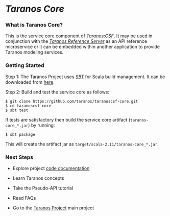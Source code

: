 # *Taranos Core* #

### What is Taranos Core? ###
This is the service core component of [_Taranos:CSF_](https://github.com/taranos/taranoscsf).  It may be used in conjunction with the [*Taranos Reference Server*](https://github.com/taranos/taranoscsf-refserver) as an API reference microservice or it can be embedded within another application to provide Taranos modeling services.

### Getting Started ###

Step 1:  The Taranos Project uses [_SBT_](http://www.scala-sbt.org/) for Scala build management.  It can be downloaded from [here](http://www.scala-sbt.org/download.html).

Step 2:  Build and test the service core as follows:

```
$ git clone https://github.com/taranos/taranoscsf-core.git
$ cd taranoscsf-core
$ sbt test
```

If tests are satisfactory then build the service core artifact (``taranos-core_*.jar``) by running:

```
$ sbt package
```

This will create the artifact jar as ``target/scala-2.11/taranos-core_*.jar``.

### Next Steps ###

- Explore project [code documentation](https://github.com/taranos/taranoscsf-core/docs/api/index.html)

- Learn Taranos concepts

- Take the Pseudo-API tutorial

- Read FAQs

- Go to the [Taranos Project](https://github.com/taranos/taranoscsf) main project 
 
